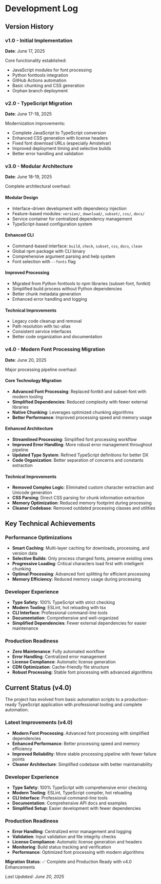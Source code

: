 # Development Log

## Version History

### v1.0 - Initial Implementation
**Date**: June 17, 2025

Core functionality established:
- JavaScript modules for font processing
- Python fonttools integration
- GitHub Actions automation
- Basic chunking and CSS generation
- Orphan branch deployment

### v2.0 - TypeScript Migration  
**Date**: June 17-18, 2025

Modernization improvements:
- Complete JavaScript to TypeScript conversion
- Enhanced CSS generation with license headers
- Fixed font download URLs (especially Amstelvar)
- Improved deployment timing and selective builds
- Better error handling and validation

### v3.0 - Modular Architecture
**Date**: June 18-19, 2025

Complete architectural overhaul:

#### Modular Design
- Interface-driven development with dependency injection
- Feature-based modules: `version/`, `download/`, `subset/`, `css/`, `docs/`
- Service container for centralized dependency management
- TypeScript-based configuration system

#### Enhanced CLI
- Command-based interface: `build`, `check`, `subset`, `css`, `docs`, `clean`
- Global npm package with CLI binary
- Comprehensive argument parsing and help system
- Font selection with `--fonts` flag

#### Improved Processing
- Migrated from Python fonttools to npm libraries (subset-font, fontkit)
- Simplified build process without Python dependencies
- Better chunk metadata generation
- Enhanced error handling and logging

#### Technical Improvements
- Legacy code cleanup and removal
- Path resolution with tsc-alias
- Consistent service interfaces
- Better code organization and documentation

### v4.0 - Modern Font Processing Migration
**Date**: June 20, 2025

Major processing pipeline overhaul:

#### Core Technology Migration
- **Advanced Font Processing**: Replaced fontkit and subset-font with modern tooling
- **Simplified Dependencies**: Reduced complexity with fewer external libraries
- **Native Chunking**: Leverages optimized chunking algorithms
- **Better Performance**: Improved processing speed and memory usage

#### Enhanced Architecture
- **Streamlined Processing**: Simplified font processing workflow
- **Improved Error Handling**: More robust error management throughout pipeline
- **Updated Type System**: Refined TypeScript definitions for better DX
- **Code Organization**: Better separation of concerns and constants extraction

#### Technical Improvements
- **Removed Complex Logic**: Eliminated custom character extraction and Unicode generation
- **CSS Parsing**: Direct CSS parsing for chunk information extraction
- **Memory Optimization**: Reduced memory footprint during processing
- **Cleaner Codebase**: Removed outdated processing classes and utilities

## Key Technical Achievements

### Performance Optimizations
- **Smart Caching**: Multi-layer caching for downloads, processing, and version data
- **Selective Builds**: Only process changed fonts, preserve existing ones
- **Progressive Loading**: Critical characters load first with intelligent chunking
- **Optimal Processing**: Advanced font splitting for efficient processing
- **Memory Efficiency**: Reduced memory usage during processing

### Developer Experience
- **Type Safety**: 100% TypeScript with strict checking
- **Modern Tooling**: ESLint, hot reloading with tsx
- **CLI Interface**: Professional command-line tools
- **Documentation**: Comprehensive and well-organized
- **Simplified Dependencies**: Fewer external dependencies for easier maintenance

### Production Readiness
- **Zero Maintenance**: Fully automated workflow
- **Error Handling**: Centralized error management
- **License Compliance**: Automatic license generation
- **CDN Optimization**: Cache-friendly file structure
- **Robust Processing**: Stable font processing with advanced algorithms

## Current Status (v4.0)

The project has evolved from basic automation scripts to a production-ready TypeScript application with professional tooling and complete automation.

### Latest Improvements (v4.0)
- **Modern Font Processing**: Advanced font processing with simplified dependencies
- **Enhanced Performance**: Better processing speed and memory efficiency
- **Improved Reliability**: More stable processing pipeline with fewer failure points
- **Cleaner Architecture**: Simplified codebase with better maintainability

### Developer Experience
- **Type Safety**: 100% TypeScript with comprehensive error checking
- **Modern Tooling**: ESLint, TypeScript compiler, hot reloading
- **CLI Interface**: Professional command-line tools
- **Documentation**: Comprehensive API docs and examples
- **Simplified Setup**: Easier development with fewer dependencies

### Production Readiness
- **Error Handling**: Centralized error management and logging
- **Validation**: Input validation and file integrity checks
- **License Compliance**: Automatic license generation and headers
- **Monitoring**: Build status tracking and verification
- **Performance**: Optimized font processing with modern algorithms

**Migration Status**: ✅ Complete and Production Ready with v4.0 Enhancements

*Last Updated: June 20, 2025*
